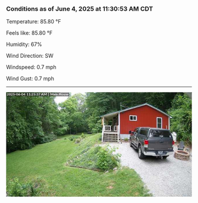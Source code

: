 ### Conditions as of June 4, 2025 at 11:30:53 AM CDT 

Temperature: 85.80 &deg;F

Feels like: 85.80 &deg;F

Humidity: 67%

Wind Direction: SW

Windspeed: 0.7 mph

Wind Gust: 0.7 mph

---

<img src="./images/latest.jpeg"/>

